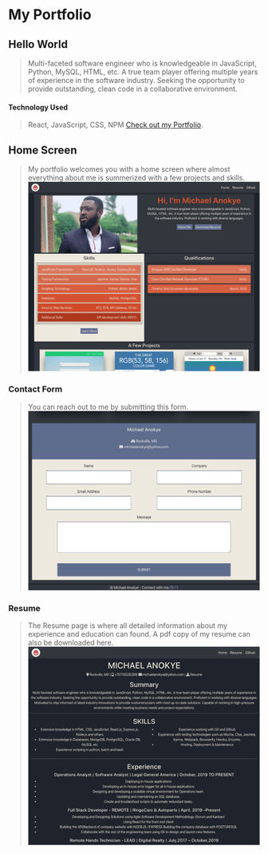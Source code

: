 # My Portfolio

## Hello World

> Multi-faceted software engineer who is knowledgeable in JavaScript, Python, MySQL, HTML, etc. 
> A true team player offering multiple years of experience in the software industry.
> Seeking the opportunity to provide outstanding, clean code in a collaborative environment.

#### Technology Used

> React, JavaScript, CSS, NPM
> [Check out my Portfolio](https://wander-client.michaelanokyej.now.sh/ "Link to Wander App Landing page").

## Home Screen

> My portfolio welcomes you with a home screen where almost everything about me is summerized with a few projects and skills.
> ![Portfolio Landing Screen](public/new-portfolio.png "Portfolio Landingpage screenshot")

### Contact Form

> You can reach out to me by submitting this form.
> ![Contact Form Screen](public/contact-form.png "Contact Form screenshot")

### Resume

> The Resume page is where all detailed information about my experience and education can found.
> A pdf copy of my resume can also be downloaded here.
> ![Resume Page](public/resume-srnsht.png "Resume Page screenshot")